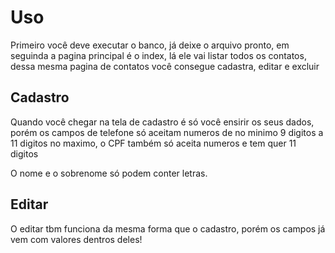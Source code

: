 <h1>Uso</h1>
<p>Primeiro você deve executar o banco, já deixe o arquivo pronto, em seguinda a pagina principal é o index, lá ele vai listar todos os contatos, dessa mesma pagina de contatos você consegue cadastra, editar e excluir</p>

<h2>Cadastro</h2>
<p>Quando você chegar na tela de cadastro é só você ensirir os seus dados, porém os campos de telefone só aceitam numeros de no minimo 9 digitos a 11 digitos no maximo, o CPF também só aceita numeros e tem quer 11 digitos</p>

<p>O nome e o sobrenome só podem conter letras.</p>


<h2>Editar</h2>
<p>O editar tbm funciona da mesma forma que o cadastro, porém os campos já vem com valores dentros deles! </h2>
